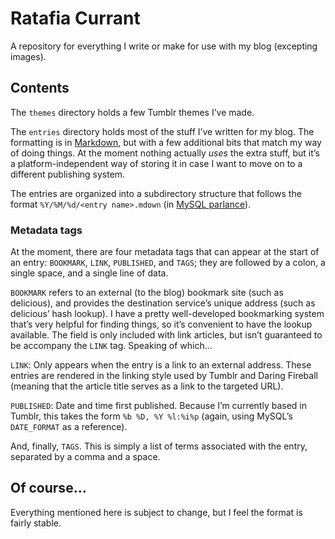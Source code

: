 # Ratafia Currant

A repository for everything I write or make for use with my blog (excepting
images).

## Contents

The `themes` directory holds a few Tumblr themes I’ve made.

The `entries` directory holds most of the stuff I’ve written for my blog. The
formatting is in [Markdown][mdown], but with a few additional bits that match
my way of doing things. At the moment nothing actually _uses_ the extra stuff,
but it’s a platform-independent way of storing it in case I want to move on
to a different publishing system.

The entries are organized into a subdirectory structure that follows the format
`%Y/%M/%d/<entry name>.mdown` (in [MySQL parlance][msdate]).

 [msdate]: http://dev.mysql.com/doc/refman/5.1/en/date-and-time-functions.html#function_date-format

### Metadata tags

At the moment, there are four metadata tags that can appear
at the start of an entry: `BOOKMARK`, `LINK`, `PUBLISHED`, and `TAGS`; they are
followed by a colon, a single space, and a single line of data.

 [mdown]: http://daringfireball.net/projects/markdown/

`BOOKMARK` refers to an external (to the blog) bookmark site (such as
delicious), and provides the destination service’s unique address (such as
delicious’ hash lookup). I have a pretty well-developed bookmarking system
that’s very helpful for finding things, so it’s convenient to have the lookup
available. The field is only included with link articles, but isn’t guaranteed
to be accompany the `LINK` tag. Speaking of which…

`LINK`: Only appears when the entry is a link to an external address. These
entries are rendered in the linking style used by Tumblr and Daring Fireball
(meaning that the article title serves as a link to the targeted URL).

`PUBLISHED`: Date and time first published. Because I’m currently based in
Tumblr, this takes the form `%b %D, %Y %l:%i%p` (again, using MySQL’s
`DATE_FORMAT` as a reference).

And, finally, `TAGS`. This is simply a list of terms associated with the entry,
separated by a comma and a space.

## Of course…

Everything mentioned here is subject to change, but I feel the format is fairly
stable.
